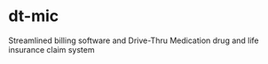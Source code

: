 # dt-mic
Streamlined billing software and Drive-Thru Medication drug and life insurance claim system
